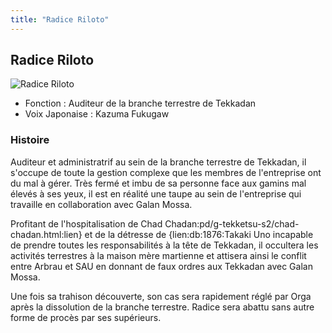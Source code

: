 ```yaml
---
title: "Radice Riloto"
---
```


Radice Riloto
-------------


![Radice Riloto](/images/stories/saga/g-tekketsu-s2/persos/radice-relot.png)


* Fonction : Auditeur de la branche terrestre de Tekkadan
* Voix Japonaise : Kazuma Fukugaw


### Histoire


Auditeur et administratrif au sein de la branche terrestre de Tekkadan, il s'occupe de toute la gestion complexe que les membres de l'entreprise ont du mal à gérer. Très fermé et imbu de sa personne face aux gamins mal élevés à ses yeux, il est en réalité une taupe au sein de l'entreprise qui travaille en collaboration avec Galan Mossa. 


Profitant de l'hospitalisation de Chad Chadan:pd/g-tekketsu-s2/chad-chadan.html:lien} et de la détresse de {lien:db:1876:Takaki Uno incapable de prendre toutes les responsabilités à la tête de Tekkadan, il occultera les activités terrestres à la maison mère martienne et attisera ainsi le conflit entre Arbrau et SAU en donnant de faux ordres aux Tekkadan avec Galan Mossa. 


Une fois sa trahison découverte, son cas sera rapidement réglé par Orga après la dissolution de la branche terrestre. Radice sera abattu sans autre forme de procès par ses supérieurs. 


